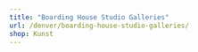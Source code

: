 ```yaml
---
title: "Boarding House Studio Galleries"
url: /denver/boarding-house-studio-galleries/
shop: Kunst
---
```

